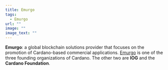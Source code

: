```yaml
---
title: Emurgo
tags:
  - Emurgo
url: ""
image: ""
image_text: ""
---
```


**Emurgo**: a global blockchain solutions provider that focuses on the promotion of Cardano-based commercial applications. [Emurgo](https://emurgo.io/) is one of the three founding organizations of Cardano. The other two are **IOG** and the **Cardano Foundation**.
